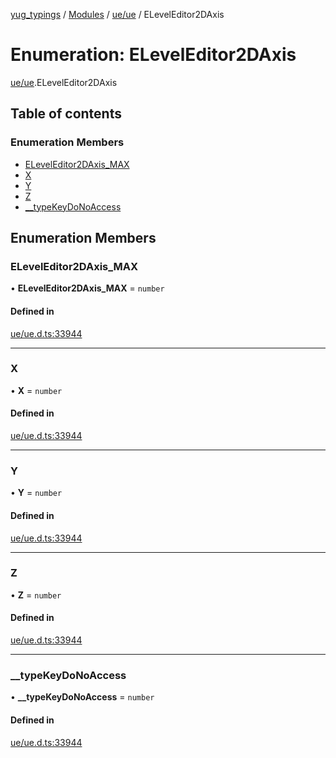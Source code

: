 [yug_typings](../README.md) / [Modules](../modules.md) / [ue/ue](../modules/ue_ue.md) / ELevelEditor2DAxis

# Enumeration: ELevelEditor2DAxis

[ue/ue](../modules/ue_ue.md).ELevelEditor2DAxis

## Table of contents

### Enumeration Members

- [ELevelEditor2DAxis\_MAX](ue_ue.ELevelEditor2DAxis.md#eleveleditor2daxis_max)
- [X](ue_ue.ELevelEditor2DAxis.md#x)
- [Y](ue_ue.ELevelEditor2DAxis.md#y)
- [Z](ue_ue.ELevelEditor2DAxis.md#z)
- [\_\_typeKeyDoNoAccess](ue_ue.ELevelEditor2DAxis.md#__typekeydonoaccess)

## Enumeration Members

### ELevelEditor2DAxis\_MAX

• **ELevelEditor2DAxis\_MAX** = `number`

#### Defined in

[ue/ue.d.ts:33944](https://github.com/YugMetaverse/yug_typings/blob/b7d9b19/ue/ue.d.ts#L33944)

___

### X

• **X** = `number`

#### Defined in

[ue/ue.d.ts:33944](https://github.com/YugMetaverse/yug_typings/blob/b7d9b19/ue/ue.d.ts#L33944)

___

### Y

• **Y** = `number`

#### Defined in

[ue/ue.d.ts:33944](https://github.com/YugMetaverse/yug_typings/blob/b7d9b19/ue/ue.d.ts#L33944)

___

### Z

• **Z** = `number`

#### Defined in

[ue/ue.d.ts:33944](https://github.com/YugMetaverse/yug_typings/blob/b7d9b19/ue/ue.d.ts#L33944)

___

### \_\_typeKeyDoNoAccess

• **\_\_typeKeyDoNoAccess** = `number`

#### Defined in

[ue/ue.d.ts:33944](https://github.com/YugMetaverse/yug_typings/blob/b7d9b19/ue/ue.d.ts#L33944)
